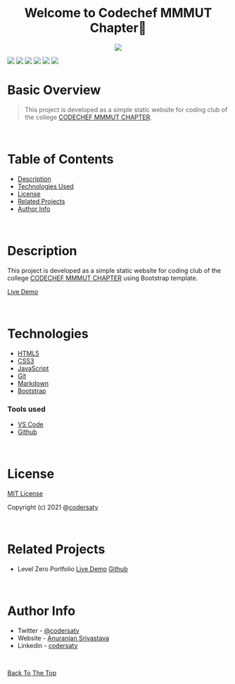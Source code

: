 <h1 align="center" id="top">Welcome to Codechef MMMUT Chapter👋</h1>
<p align="center"><img src="demo.gif"></p>

![](https://img.shields.io/badge/CSS-3-blue)
![](https://img.shields.io/badge/HTML-5-blue)
![](https://img.shields.io/badge/JavaScript-ES6-blue)
![](https://img.shields.io/badge/BootStrap-4-blue)
![](https://img.shields.io/badge/git-%20-grey)
![](https://img.shields.io/badge/github-%20-grey)


# Basic Overview

> This project is developed as a simple static website for coding club of the college [CODECHEF MMMUT CHAPTER](https://codersaty.github.io/CodechefMMMUTChapter).
<br/>


# Table of Contents

- [Description](#description)
- [Technologies Used](#technologies)
- [License](#license)
- [Related Projects](#related-projects)
- [Author Info](#author-info)

<br/>

# Description

This project is developed as a simple static website for coding club of the college [CODECHEF MMMUT CHAPTER](https://codersaty.github.io/CodechefMMMUTChapter) using Bootstrap template.

[Live Demo](https://codersaty.github.io/CodechefMMMUTChapter/)

<br/>

# Technologies

- [HTML5](https://en.wikipedia.org/wiki/HTML5)
- [CSS3](https://en.wikipedia.org/wiki/CSS)
- [JavaScript](https://en.wikipedia.org/wiki/JavaScript)
- [Git](https://en.wikipedia.org/wiki/Git)
- [Markdown](https://en.wikipedia.org/wiki/Markdown)
- [Bootstrap](https://en.wikipedia.org/wiki/Bootstrap_(front-end_framework))

### Tools used

- [VS Code](https://en.wikipedia.org/wiki/Visual_Studio_Code)
- [Github](https://en.wikipedia.org/wiki/GitHub)


<br/>

# License

[MIT License](LICENSE.md)

Copyright (c) 2021 @[codersaty](http://codersaty.github.io/Portfolio)

<br/>

# Related Projects


- Level Zero Portfolio [Live Demo](https://codersaty.netlify.app/) [Github](https://github.com/CoderSaty/LevelZeroPortfolio)

<br/>

# Author Info

- Twitter - [@codersaty](https://twitter.com/codersaty)
- Website - [Anuranjan Srivastava](http://codersaty.github.io/Portfolio)
- Linkedin - [codersaty](https://www.linkedin.com/in/codersaty)

<br/>

[Back To The Top](#top)
